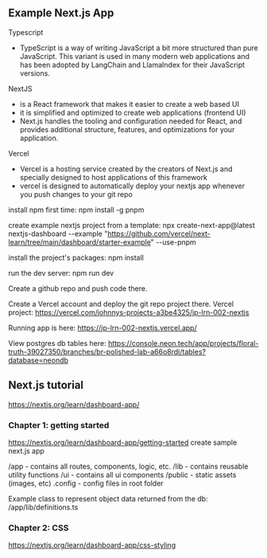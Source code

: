 ## Example Next.js App 

Typescript
 - TypeScript is a way of writing JavaScript a bit more structured than pure JavaScript. This variant is used in many modern web applications and has been adopted by LangChain and LlamaIndex for their JavaScript versions.

NextJS
 - is a React framework that makes it easier to create a web based UI
 - it is simplified and optimized to create web applications (frontend UI)
 - Next.js handles the tooling and configuration needed for React, and provides additional structure, features, and optimizations for your application.

Vercel
 - Vercel is a hosting service created by the creators of Next.js and specially designed to host applications of this framework
 - vercel is designed to automatically deploy your nextjs app whenever you push changes to your git repo


install npm first time:
	npm install -g pnpm

create example nextjs project from a template:
	npx create-next-app@latest nextjs-dashboard --example "https://github.com/vercel/next-learn/tree/main/dashboard/starter-example" --use-pnpm

install the project's packages:
	npm install

run the dev server:
	npm run dev

Create a github repo and push code there.

Create a Vercel account and deploy the git repo project there. 
Vercel project: https://vercel.com/johnnys-projects-a3be4325/jp-lrn-002-nextjs

Running app is here:
https://jp-lrn-002-nextjs.vercel.app/

View postgres db tables here:
https://console.neon.tech/app/projects/floral-truth-39027350/branches/br-polished-lab-a66o8rdi/tables?database=neondb


## Next.js tutorial

https://nextjs.org/learn/dashboard-app/

### Chapter 1: getting started
https://nextjs.org/learn/dashboard-app/getting-started
create sample next.js app

/app						- contains all routes, components, logic, etc.
    /lib					- contains reusable utility functions
	/ui						- contains all ui components
/public						- static assets (images, etc)
.config						- config files in root folder

Example class to represent object data returned from the db:
	/app/lib/definitions.ts

### Chapter 2: CSS
https://nextjs.org/learn/dashboard-app/css-styling

